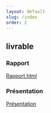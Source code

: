 ```yaml
---
layout: default
slug: /index
order: 2
---
```


 <!--  -->


 
## livrable

### Rapport 
[Rapport.html](https://labs-web.github.io/lab-starter/rapport.html)

### Présentation 
[Présentation]()